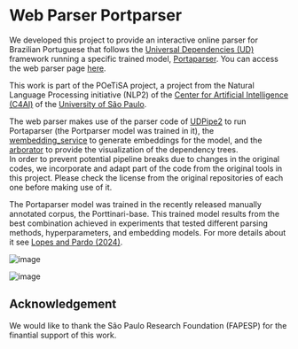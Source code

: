 # Web Parser Portparser
We developed this project to provide an interactive online parser for Brazilian Portuguese that follows the <a href='https://universaldependencies.org/'>Universal Dependencies (UD)</a> framework running a specific trained model, <a href='https://github.com/LuceleneL/Portparser'>Portaparser</a>. You can access the web parser page <a href='http://200.144.192.75:8082/'>here<a>.</a>

This work is part of the POeTiSA project, a project from the Natural Language Processing initiative (NLP2) of the <a href='https://c4ai.inova.usp.br/'>Center for Artificial Intelligence (C4AI)</a> of the <a href='https://www5.usp.br/'>University of São Paulo</a>.

The web parser makes use of the parser code of <a href='https://github.com/ufal/udpipe'>UDPipe2</a> to run Portaparser (the Portparser model was trained in it), the <a href='https://github.com/ufal/wembedding_service'>wembedding_service</a> to generate embeddings for the model, and the <a href='https://github.com/Arborator/arborator-draft'>arborator</a> to provide the visualization of the dependency trees.  
In order to prevent potential pipeline breaks due to changes in the original codes, we incorporate and adapt part of the code from the original tools in this project. Please check the license from the original repositories of each one before making use of it.

The Portaparser model was trained in the recently released manually annotated corpus, the Porttinari-base. This trained model results from the best combination achieved in experiments that tested different parsing methods, hyperparameters, and embedding models. For more details about it see <a href='https://aclanthology.org/2024.propor-1.41/'>Lopes and Pardo (2024)</a>.

![image](https://github.com/anasampa/web_portparser/assets/36799215/ce6ddf2d-3905-477d-8e87-94ea5e81cccf)

![image](https://github.com/anasampa/web_portparser/assets/36799215/d0af3d07-c2fa-4d14-8f48-78124db6f516)

## Acknowledgement 
We would like to thank the São Paulo Research Foundation (FAPESP) for the finantial support of this work. 





